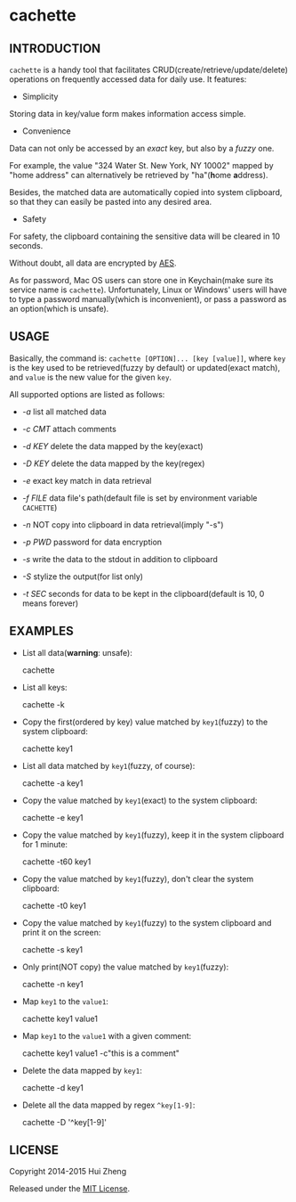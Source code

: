 cachette
========

INTRODUCTION
------------

`cachette` is a handy tool that facilitates CRUD(create/retrieve/update/delete)
operations on frequently accessed data for daily use. It features:

* Simplicity

Storing data in key/value form makes information access simple.

* Convenience

Data can not only be accessed by an *exact* key, but also by a *fuzzy* one.

For example, the value "324 Water St. New York, NY 10002" mapped by "home address"
can alternatively be retrieved by "ha"(**h**ome **a**ddress).

Besides, the matched data are automatically copied into system clipboard, so that they
can easily be pasted into any desired area.

* Safety

For safety, the clipboard containing the sensitive data will be cleared in 10 seconds.

Without doubt, all data are encrypted by [AES](http://en.wikipedia.org/wiki/Advanced_Encryption_Standard).

As for password, Mac OS users can store one in Keychain(make sure its service name is `cachette`).
Unfortunately, Linux or Windows' users will have to type a password manually(which is
inconvenient), or pass a password as an option(which is unsafe).


USAGE
-----

Basically, the command is: `cachette [OPTION]... [key [value]]`, where
`key` is the key used to be retrieved(fuzzy by default) or updated(exact match),
and `value` is the new value for the given `key`.

All supported options are listed as follows:

* _-a_        list all matched data

* _-c CMT_    attach comments

* _-d KEY_    delete the data mapped by the key(exact)

* _-D KEY_    delete the data mapped by the key(regex)

* _-e_        exact key match in data retrieval

* _-f FILE_   data file's path(default file is set by environment variable `CACHETTE`)

* _-n_        NOT copy into clipboard in data retrieval(imply "-s")

* _-p PWD_    password for data encryption

* _-s_        write the data to the stdout in addition to clipboard

* _-S_        stylize the output(for list only)

* _-t SEC_    seconds for data to be kept in the clipboard(default is 10, 0 means forever)


EXAMPLES
--------

* List all data(**warning**: unsafe):

    cachette

* List all keys:

    cachette -k

* Copy the first(ordered by key) value matched by `key1`(fuzzy) to the system clipboard:

    cachette key1

* List all data matched by `key1`(fuzzy, of course):

    cachette -a key1

* Copy the value matched by `key1`(exact) to the system clipboard:

    cachette -e key1

* Copy the value matched by `key1`(fuzzy), keep it in the system clipboard for 1 minute:

    cachette -t60 key1

* Copy the value matched by `key1`(fuzzy), don't clear the system clipboard:

    cachette -t0 key1

* Copy the value matched by `key1`(fuzzy) to the system clipboard and print it on the screen:

    cachette -s key1

* Only print(NOT copy) the value matched by `key1`(fuzzy):

    cachette -n key1

* Map `key1` to the `value1`:

    cachette key1 value1

* Map `key1` to the `value1` with a given comment:

    cachette key1 value1 -c"this is a comment"


* Delete the data mapped by `key1`:

    cachette -d key1


* Delete all the data mapped by regex `^key[1-9]`:

    cachette -D '^key[1-9]'


LICENSE
-------

Copyright 2014-2015 Hui Zheng

Released under the [MIT License](http://www.opensource.org/licenses/mit-license.php).

